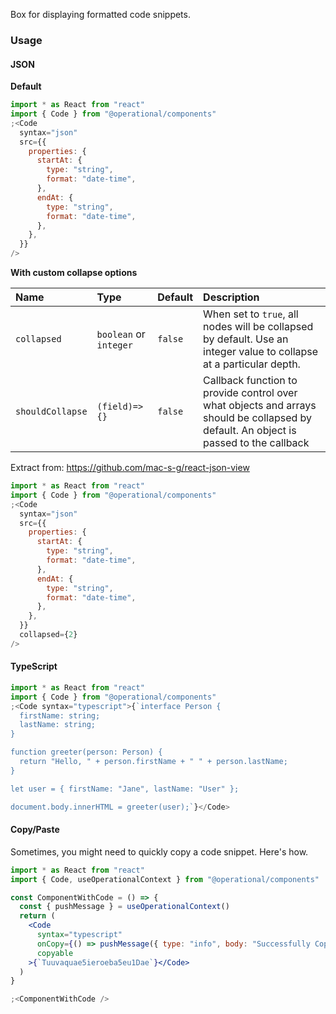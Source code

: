 Box for displaying formatted code snippets.

### Usage

#### JSON

**Default**

```jsx
import * as React from "react"
import { Code } from "@operational/components"
;<Code
  syntax="json"
  src={{
    properties: {
      startAt: {
        type: "string",
        format: "date-time",
      },
      endAt: {
        type: "string",
        format: "date-time",
      },
    },
  }}
/>
```

**With custom collapse options**

| Name             | Type                   | Default | Description                                                                                                                           |
| :--------------- | :--------------------- | :------ | :------------------------------------------------------------------------------------------------------------------------------------ |
| `collapsed`      | `boolean` or `integer` | `false` | When set to `true`, all nodes will be collapsed by default. Use an integer value to collapse at a particular depth.                   |
| `shouldCollapse` | `(field)=>{}`          | `false` | Callback function to provide control over what objects and arrays should be collapsed by default. An object is passed to the callback |

Extract from: https://github.com/mac-s-g/react-json-view

```jsx
import * as React from "react"
import { Code } from "@operational/components"
;<Code
  syntax="json"
  src={{
    properties: {
      startAt: {
        type: "string",
        format: "date-time",
      },
      endAt: {
        type: "string",
        format: "date-time",
      },
    },
  }}
  collapsed={2}
/>
```

#### TypeScript

```jsx
import * as React from "react"
import { Code } from "@operational/components"
;<Code syntax="typescript">{`interface Person {
  firstName: string;
  lastName: string;
}

function greeter(person: Person) {
  return "Hello, " + person.firstName + " " + person.lastName;
}

let user = { firstName: "Jane", lastName: "User" };

document.body.innerHTML = greeter(user);`}</Code>
```

#### Copy/Paste

Sometimes, you might need to quickly copy a code snippet. Here's how.

```jsx
import * as React from "react"
import { Code, useOperationalContext } from "@operational/components"

const ComponentWithCode = () => {
  const { pushMessage } = useOperationalContext()
  return (
    <Code
      syntax="typescript"
      onCopy={() => pushMessage({ type: "info", body: "Successfully Copied!" })}
      copyable
    >{`Tuuvaquae5ieroeba5eu1Dae`}</Code>
  )
}

;<ComponentWithCode />
```
